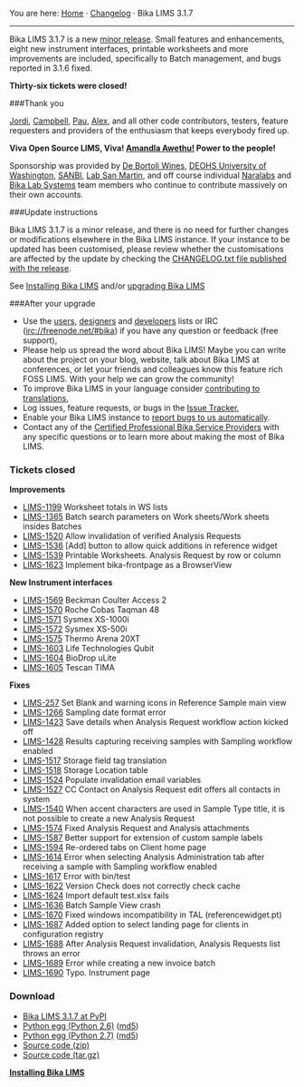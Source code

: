 You are here: [Home](https://github.com/bikalabs/Bika-LIMS/wiki) · [Changelog](https://github.com/bikalabs/Bika-LIMS/wiki/changelog) · Bika LIMS 3.1.7
***

Bika LIMS 3.1.7 is a new [minor release](https://github.com/bikalabs/Bika-LIMS/wiki/Release-cycle). Small features and enhancements, eight new instrument interfaces, printable worksheets and more improvements are included, specifically to Batch management, and bugs reported in 3.1.6 fixed.

**Thirty-six tickets were closed!**

###Thank you

[Jordi](http://github.com/xispa), [Campbell](http://github.com/rockfruit), [Pau](http://github.com/espurna), [Alex](https://github.com/zylinx), and all other code contributors, testers, feature requesters and providers of the enthusiasm that keeps everybody fired up.

**Viva Open Source LIMS, Viva! [Amandla Awethu!](http://en.wikipedia.org/wiki/Amandla_(power)) Power to the people!**

Sponsorship was provided by [De Bortoli Wines](http://www.debortoli.com.au/), [DEOHS University of Washington](http://deohs.washington.edu/), [SANBI](http://www.sanbi.ac.za/), [Lab San Martin](http://www.laboratoriosanmartin.com/), and off course individual [Naralabs](http://naralabs.com/) and [Bika Lab Systems](http://bikalabs.com/) team members who continue to contribute massively on their own accounts.

###Update instructions

Bika LIMS 3.1.7 is a minor release, and there is no need for further changes or modifications elsewhere in the Bika LIMS instance. If your instance to be updated has been customised, please review whether the customisations are affected by the update by checking the [CHANGELOG.txt file published with the release](https://raw.githubusercontent.com/bikalabs/Bika-LIMS/3.1.7/CHANGELOG.txt).

See [Installing Bika LIMS](https://github.com/bikalabs/Bika-LIMS/blob/0c606e0/INSTALL.rst) and/or [upgrading Bika LIMS](https://github.com/bikalabs/Bika-LIMS/blob/0c606e0/INSTALL.rst)

###After your upgrade
- Use the [users](http://lists.sourceforge.net/lists/listinfo/bika-users), [designers](https://groups.google.com/forum/?hl=en) and [developers](http://lists.sourceforge.net/lists/listinfo/bika-developers) lists or IRC ([irc://freenode.net/#bika](http://webchat.freenode.net?randomnick=1&channels=%23bika&uio=d4)) if you have any question or feedback (free support),
- Please help us spread the word about Bika LIMS! Maybe you can write about the project on your blog, website, talk about Bika LIMS at conferences, or let your friends and colleagues know this feature rich FOSS LIMS. With your help we can grow the community!    
- To improve Bika LIMS in your language consider [contributing to translations](https://www.transifex.com/projects/p/bika-lims/),
- Log issues, feature requests, or bugs in the [Issue Tracker](http://jira.bikalabs.com/),
- Enable your Bika LIMS instance to [report bugs to us automatically](https://github.com/bikalabs/Bika-LIMS/blob/0c606e0/INSTALL.rst#log-errors-to-sentrybikalabscom).
- Contact any of the [Certified Professional Bika Service Providers](http://www.bikalims.org/support-and-service-provision) with any specific questions or to learn more about making the most of Bika LIMS.

### Tickets closed

**Improvements**
- [LIMS-1199](https://jira.bikalabs.com/browse/LIMS-1199) Worksheet totals in WS lists
- [LIMS-1365](https://jira.bikalabs.com/browse/LIMS-1365) Batch search parameters on Work sheets/Work sheets insides Batches
- [LIMS-1520](https://jira.bikalabs.com/browse/LIMS-1520) Allow invalidation of verified Analysis Requests
- [LIMS-1536](https://jira.bikalabs.com/browse/LIMS-1536) [Add] button to allow quick additions in reference widget
- [LIMS-1539](https://jira.bikalabs.com/browse/LIMS-1539) Printable Worksheets. Analysis Request by row or column
- [LIMS-1623](https://jira.bikalabs.com/browse/LIMS-1623) Implement bika-frontpage as a BrowserView

**New Instrument interfaces**
- [LIMS-1569](https://jira.bikalabs.com/browse/LIMS-1569) Beckman Coulter Access 2
- [LIMS-1570](https://jira.bikalabs.com/browse/LIMS-1570) Roche Cobas Taqman 48
- [LIMS-1571](https://jira.bikalabs.com/browse/LIMS-1571) Sysmex XS-1000i
- [LIMS-1572](https://jira.bikalabs.com/browse/LIMS-1572) Sysmex XS-500i
- [LIMS-1575](https://jira.bikalabs.com/browse/LIMS-1575) Thermo Arena 20XT
- [LIMS-1603](https://jira.bikalabs.com/browse/LIMS-1603) Life Technologies Qubit
- [LIMS-1604](https://jira.bikalabs.com/browse/LIMS-1604) BioDrop uLite
- [LIMS-1605](https://jira.bikalabs.com/browse/LIMS-1605) Tescan TIMA

**Fixes**
- [LIMS-257](https://jira.bikalabs.com/browse/LIMS-257) Set Blank and warning icons in Reference Sample main view
- [LIMS-1266](https://jira.bikalabs.com/browse/LIMS-1266) Sampling date format error
- [LIMS-1423](https://jira.bikalabs.com/browse/LIMS-1423) Save details when Analysis Request workflow action kicked off
- [LIMS-1428](https://jira.bikalabs.com/browse/LIMS-1428) Results capturing receiving samples with Sampling workflow enabled
- [LIMS-1517](https://jira.bikalabs.com/browse/LIMS-1517) Storage field tag translation
- [LIMS-1518](https://jira.bikalabs.com/browse/LIMS-1518) Storage Location table
- [LIMS-1524](https://jira.bikalabs.com/browse/LIMS-1524) Populate invalidation email variables
- [LIMS-1527](https://jira.bikalabs.com/browse/LIMS-1527) CC Contact on Analysis Request edit offers all contacts in system
- [LIMS-1540](https://jira.bikalabs.com/browse/LIMS-1540) When accent characters are used in Sample Type title, it is not possible to create a new Analysis Request
- [LIMS-1574](https://jira.bikalabs.com/browse/LIMS-1574) Fixed Analysis Request and Analysis attachments
- [LIMS-1587](https://jira.bikalabs.com/browse/LIMS-1587) Better support for extension of custom sample labels
- [LIMS-1594](https://jira.bikalabs.com/browse/LIMS-1594) Re-ordered tabs on Client home page
- [LIMS-1614](https://jira.bikalabs.com/browse/LIMS-1614) Error when selecting Analysis Administration tab after receiving a sample with Sampling workflow enabled
- [LIMS-1617](https://jira.bikalabs.com/browse/LIMS-1617) Error with bin/test
- [LIMS-1622](https://jira.bikalabs.com/browse/LIMS-1622) Version Check does not correctly check cache
- [LIMS-1624](https://jira.bikalabs.com/browse/LIMS-1624) Import default test.xlsx fails
- [LIMS-1636](https://jira.bikalabs.com/browse/LIMS-1636) Batch Sample View crash
- [LIMS-1670](https://jira.bikalabs.com/browse/LIMS-1670) Fixed windows incompatibility in TAL (referencewidget.pt)
- [LIMS-1687](https://jira.bikalabs.com/browse/LIMS-1687) Added option to select landing page for clients in configuration registry
- [LIMS-1688](https://jira.bikalabs.com/browse/LIMS-1688) After Analysis Request invalidation, Analysis Requests list throws an error
- [LIMS-1689](https://jira.bikalabs.com/browse/LIMS-1689) Error while creating a new invoice batch
- [LIMS-1690](https://jira.bikalabs.com/browse/LIMS-1690) Typo. Instrument page

### Download
- [Bika LIMS 3.1.7 at PyPI](https://pypi.python.org/pypi/bika.lims/3.1.7)
- [Python egg (Python 2.6)](https://pypi.python.org/packages/2.6/b/bika.lims/bika.lims-3.1.6-py2.6.egg#md5=a46b3832c2bd13efd20cfac7de3604b8) ([md5](https://pypi.python.org/pypi?:action=show_md5&digest=a46b3832c2bd13efd20cfac7de3604b8))
- [Python egg (Python 2.7)](https://pypi.python.org/packages/2.7/b/bika.lims/bika.lims-3.1.6-py2.7.egg#md5=135edc42993a798c6c19cc41376e2dcf) ([md5](https://pypi.python.org/pypi?:action=show_md5&digest=135edc42993a798c6c19cc41376e2dcf))
- [Source code (zip)](https://github.com/bikalabs/Bika-LIMS/archive/3.1.7.zip)
- [Source code (tar.gz)](https://github.com/bikalabs/Bika-LIMS/archive/3.1.7.tar.gz)

**[Installing Bika LIMS](https://github.com/bikalabs/Bika-LIMS/wiki/Bika-LIMS-Installation)**
